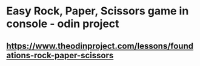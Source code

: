 # Easy Rock, Paper, Scissors game in console - odin project
## https://www.theodinproject.com/lessons/foundations-rock-paper-scissors
